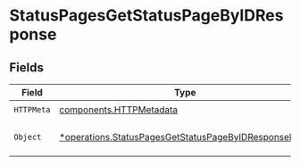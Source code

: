 # StatusPagesGetStatusPageByIDResponse


## Fields

| Field                                                                                                                       | Type                                                                                                                        | Required                                                                                                                    | Description                                                                                                                 |
| --------------------------------------------------------------------------------------------------------------------------- | --------------------------------------------------------------------------------------------------------------------------- | --------------------------------------------------------------------------------------------------------------------------- | --------------------------------------------------------------------------------------------------------------------------- |
| `HTTPMeta`                                                                                                                  | [components.HTTPMetadata](../../models/components/httpmetadata.md)                                                          | :heavy_check_mark:                                                                                                          | N/A                                                                                                                         |
| `Object`                                                                                                                    | [*operations.StatusPagesGetStatusPageByIDResponseBody](../../models/operations/statuspagesgetstatuspagebyidresponsebody.md) | :heavy_minus_sign:                                                                                                          | The request has succeeded.                                                                                                  |
